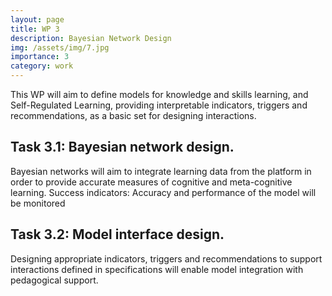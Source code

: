 ```yaml
---
layout: page
title: WP 3
description: Bayesian Network Design
img: /assets/img/7.jpg
importance: 3
category: work
---
```

This WP will aim to define models for knowledge and skills learning, and Self-Regulated Learning, providing interpretable indicators, triggers and recommendations, as a basic set for designing interactions.
## Task 3.1: Bayesian network design.
Bayesian networks will aim to integrate learning data from the platform in order to provide accurate measures of cognitive and meta-cognitive learning. Success indicators: Accuracy and performance of the model will be monitored
## Task 3.2: Model interface design.
Designing appropriate indicators, triggers and recommendations to support interactions defined in specifications will enable model integration with pedagogical support.
